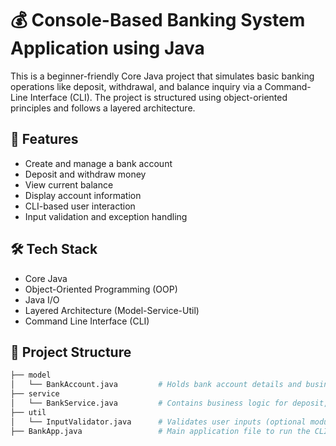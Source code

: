 # 💰 Console-Based Banking System Application using Java

This is a beginner-friendly Core Java project that simulates basic banking operations like deposit, withdrawal, and balance inquiry via a Command-Line Interface (CLI). The project is structured using object-oriented principles and follows a layered architecture.

## 📌 Features

- Create and manage a bank account
- Deposit and withdraw money
- View current balance
- Display account information
- CLI-based user interaction
- Input validation and exception handling

## 🛠 Tech Stack

- Core Java
- Object-Oriented Programming (OOP)
- Java I/O
- Layered Architecture (Model-Service-Util)
- Command Line Interface (CLI)

## 📁 Project Structure

```bash
├── model
│   └── BankAccount.java         # Holds bank account details and business methods
├── service
│   └── BankService.java         # Contains business logic for deposit, withdrawal, etc.
├── util
│   └── InputValidator.java      # Validates user inputs (optional module)
├── BankApp.java                 # Main application file to run the CLI
